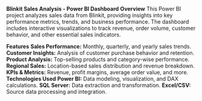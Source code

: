**Blinkit Sales Analysis - Power BI Dashboard**
**Overview**
This Power BI project analyzes sales data from Blinkit, providing insights into key performance metrics, trends, and business performance. The dashboard includes interactive visualizations to track revenue, order volume, customer behavior, and other essential sales indicators.

**Features**
**Sales Performance:** Monthly, quarterly, and yearly sales trends.
**Customer Insights:** Analysis of customer purchase behavior and retention.
**Product Analysis:** Top-selling products and category-wise performance.
**Regional Sales:** Location-based sales distribution and revenue breakdown.
**KPIs & Metrics:** Revenue, profit margins, average order value, and more.
**Technologies Used**
**Power BI:** Data modeling, visualization, and DAX calculations.
**SQL Server:** Data extraction and transformation.
**Excel/CSV:** Source data processing and integration.
